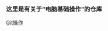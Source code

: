 ### 这里是有关于“电脑基础操作”的仓库

[Git操作](https://github.com/Rockyyyyyyyyyy/Something-about-Computer/blob/main/git%E6%93%8D%E4%BD%9C.md)